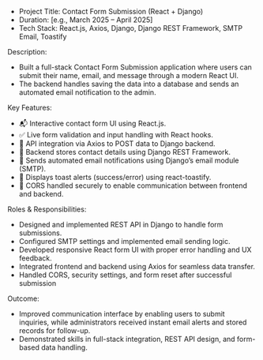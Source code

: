 - Project Title: Contact Form Submission (React + Django)
- Duration: [e.g., March 2025 – April 2025]
- Tech Stack: React.js, Axios, Django, Django REST Framework, SMTP Email, Toastify


Description:
- Built a full-stack Contact Form Submission application where users can submit their name, email, and message through a modern React UI. 
- The backend handles saving the data into a database and sends an automated email notification to the admin.

Key Features:
- 📬 Interactive contact form UI using React.js.
- ✅ Live form validation and input handling with React hooks.
- 🔗 API integration via Axios to POST data to Django backend.
- 💾 Backend stores contact details using Django REST Framework.
- 📧 Sends automated email notifications using Django’s email module (SMTP).
- 🎉 Displays toast alerts (success/error) using react-toastify.
- 🔐 CORS handled securely to enable communication between frontend and backend.

Roles & Responsibilities:
- Designed and implemented REST API in Django to handle form submissions.
- Configured SMTP settings and implemented email sending logic.
- Developed responsive React form UI with proper error handling and UX feedback.
- Integrated frontend and backend using Axios for seamless data transfer.
- Handled CORS, security settings, and form reset after successful submission


Outcome:
- Improved communication interface by enabling users to submit inquiries, while administrators received instant email alerts and stored records for follow-up. 
- Demonstrated skills in full-stack integration, REST API design, and form-based data handling.
